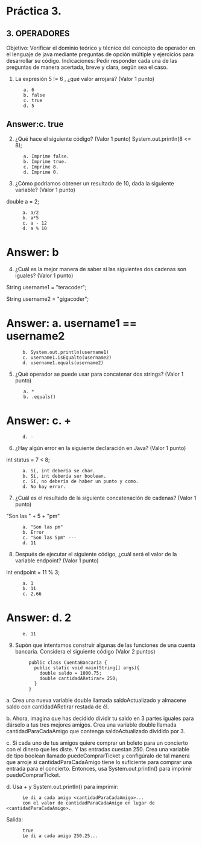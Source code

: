 # Práctica 3.

## 3. OPERADORES

Objetivo: Verificar el dominio teórico y técnico del concepto de operador en el lenguaje
de java mediante preguntas de opción múltiple y ejercicios para desarrollar su código.
Indicaciones: Pedir responder cada una de las preguntas de manera acertada, breve y
clara, según sea el caso.

1. La expresión 5 != 6 , ¿qué valor arrojará? (Valor 1 punto)

          a. 6
          b. false
          c. true 
          d. 5
## Answer:c. true
              
2. ¿Qué hace el siguiente código? (Valor 1 punto)
System.out.println(8 <= 8);

          a. Imprime false.
          b. Imprime true.
          c. Imprime 8.
          d. Imprime 0.

3. ¿Cómo podríamos obtener un resultado de 10, dada la siguiente variable? (Valor 1
punto)

double a = 2;

          a. a/2
          b. a*5 
          c. a - 12
          d. a % 10
# Answer: b
          
4. ¿Cuál es la mejor manera de saber si las siguientes dos cadenas son iguales?
(Valor 1 punto)

String username1 = "teracoder";

String username2 = "gigacoder";

# Answer: a. username1 == username2
          b. System.out.println(username1)
          c. username1.isEqualto(username2)
          d. username1.equals(username2)
          
5. ¿Qué operador se puede usar para concatenar dos strings? (Valor 1 punto)

          a. *
          b. .equals()
# Answer: c. +
          d. -


6. ¿Hay algún error en la siguiente declaración en Java? (Valor 1 punto)

int status = 7 < 8;

          a. Sí, int debería se char.
          b. Sí, int debería ser boolean.
          c. Sí, no debería de haber un punto y como.
          d. No hay error.

7. ¿Cuál es el resultado de la siguiente concatenación de cadenas? (Valor 1 punto)

"Son las " + 5 + "pm"

          a. "Son las pm"
          b. Error
          c. "Son las 5pm" ---
          d. 11


8. Después de ejecutar el siguiente código, ¿cuál será el valor de la variable
endpoint? (Valor 1 punto)

int endpoint = 11 % 3;

          a. 1
          b. 11
          c. 2.66
# Answer: d. 2
          e. 11


9. Supón que intentamos construir algunas de las funciones de una cuenta bancaria.
Considera el siguiente código (Valor 2 puntos)

            public class CuentaBancaria {
              public static void main(String[] args){
                double saldo = 1000.75;
                double cantidadARetirar= 250;
              }
            }

a. Crea una nueva variable double llamada saldoActualizado y
almacene saldo con cantidadARetirar restada de él.

b. Ahora, imagina que has decidido dividir tu saldo en 3 partes iguales
para dárselo a tus tres mejores amigos. Crea una variable double
llamada cantidadParaCadaAmigo que contenga saldoActualizado
dividido por 3.

c. Si cada uno de tus amigos quiere comprar un boleto para un
concierto con el dinero que les diste. Y las entradas cuestan 250. Crea
una variable de tipo boolean llamado puedeComprarTicket y
configúralo de tal manera que arroje si cantidadParaCadaAmigo
tiene lo suficiente para comprar una entrada para el concierto.
Entonces, usa System.out.println() para imprimir
puedeComprarTicket.

d. Usa + y System.out.println() para imprimir:

          Le di a cada amigo <cantidadParaCadaAmigo>...
          con el valor de cantidadParaCadaAmigo en lugar de <cantidadParaCadaAmigo>.

Salida:

          true
          Le di a cada amigo 250.25...
